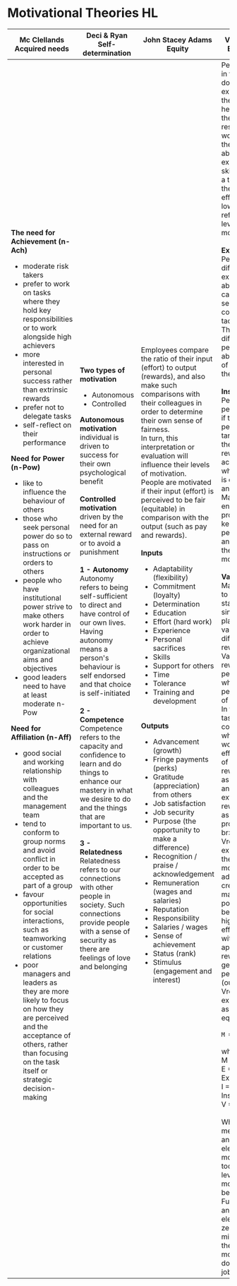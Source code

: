 Motivational Theories HL
========================

| Mc Clellands <br>Acquired needs| Deci & Ryan <br>Self-determination| John Stacey Adams <br>Equity| Victor Vroom <br>Expectancy|
| ----- | ----- | ----- | ----- |
| **The need for Achievement (n-Ach)**<ul><li>moderate risk takers</li><li>prefer to work on tasks where they hold key responsibilities or to work alongside high achievers</li><li>more interested in personal success rather than extrinsic rewards</li><li>prefer not to delegate tasks</li><li>self-reflect on their performance</li></ul>**Need for Power (n-Pow)**<ul><li>like to influence the behaviour of others</li><li>those who seek personal power do so to pass on instructions or orders to others</li><li>people who have institutional power strive to make others work harder in order to achieve organizational aims and objectives</li><li>good leaders need to have at least moderate n-Pow</li></ul>**Need for Affiliation (n-Aff)**<ul><li>good social and working relationship with colleagues and the management team</li><li> tend to conform to group norms and avoid conflict in order to be accepted as part of a group</li><li>favour opportunities for social interactions, such as teamworking or customer relations</li><li>poor managers and leaders as they are more likely to focus on how they are perceived and the acceptance of others, rather than focusing on the task itself or strategic decision-making</li></ul>|**Two types of motivation**<ul><li>Autonomous</li><li>Controlled</li></ul>**Autonomous motivation**<br>individual is driven to success for their own psychological benefit<br><br> **Controlled motivation**<br>driven by the need for an external reward or to avoid a punishment<br><br> **1 - Autonomy**<br>Autonomy refers to being self-sufficient to direct and have control of our own lives. Having autonomy means a person's behaviour is self endorsed and that choice is self-initiated <br><br>**2 - Competence**<br>Competence refers to the capacity and confidence to learn and do things to enhance our mastery in what we desire to do and the things that are important to us.<br><br> **3 - Relatedness**<br>Relatedness refers to our connections with other people in society. Such connections provide people with a sense of security as there are feelings of love and belonging|Employees compare the ratio of their input (effort) to output (rewards), and also make such comparisons with their colleagues in order to determine their own sense of fairness. <br>In turn, this interpretation or evaluation will influence their levels of motivation.<br>People are motivated if their input (effort) is perceived to be fair (equitable) in comparison with the output (such as pay and rewards).<br><br>**Inputs**<ul><li>Adaptability (flexibility)</li><li>Commitment (loyalty)</li><li>Determination</li><li>Education</li><li>Effort (hard work)</li><li>Experience</li><li>Personal sacrifices</li><li>Skills</li><li>Support for others</li><li>Time</li><li>Tolerance</li><li>Training and development</li></ul> <br>**Outputs** <br><ul><li>Advancement (growth)</li><li>Fringe payments (perks)</li><li>Gratitude (appreciation) from others</li><li>Job satisfaction</li><li>Job security</li><li>Purpose (the opportunity to make a difference)</li><li>Recognition / praise / acknowledgement</li><li>Remuneration (wages and salaries)</li><li>Reputation</li><li>Responsibility</li><li>Salaries / wages</li><li>Sense of achievement</li><li>Status (rank)</li><li>Stimulus (engagement and interest)</li></ul>| People only put in the effort to do a task if they expect that their role will help to achieve the required result. If workers feel they lack the ability, expertise or skill to achieve a target, then their level of effort will be lower (which reflects a lower level of motivation).<br><br>**Expectancy**<br>People have different expectations about their capability and self-confidence in tackling a task. There are also different perceptions about the level of difficulty of the task.<br><br>**Instrumentality** <br>People hold the perception that if they meet performance targets then they will be rewarded accordingly (or what they think is desirable as an award). Managers must ensure that promises are kept to gain people’s trust and therefore their level of motivation.<br><br>**Valence**<br>Managers need to find out what staff value since people place different values on different rewards. Valence means rewarding people with what will give people a sense of satisfaction. In tackling a task, people consider whether it is worth any extra effort in terms of both intrinsic rewards (such as satisfaction and ego) and extrinsic rewards (such as money and promotion).<br>br>In essence, Vroom's expectancy theory of motivation advocates creating and maintaining positive links between the high level of effort (inputs) with appropriate rewards to generate high performance (outputs). Vroom expressed this as a motivation equation:<br><br>`M = E × I × V`<br><br>where<br> M = Motivation,<br> E = Expectancy,<br> I = Instrumentality, <br>V = Valence.<br><br>What this means is that if any of the three elements of motivation is too low, the level of motivation will be low. Furthermore, if any of the elements is zero (i.e., missing), then there is no motivation to do a particular job.|